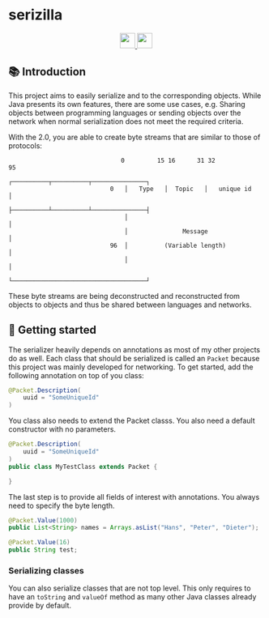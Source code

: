 # serizilla

<div align="center">
  <a href="https://www.oracle.com/java/">
    <img
      src="https://img.shields.io/badge/Written%20in-java-%23EF4041?style=for-the-badge"
      height="30"
    />
  </a>
  <a href="https://jitpack.io/#micartey/serizilla/master-SNAPSHOT">
    <img
      src="https://img.shields.io/badge/jitpack-master-%2321f21?style=for-the-badge"
      height="30"
    />
  </a>
</div>

## 📚 Introduction

This project aims to easily serialize and to the corresponding objects. 
While Java presents its own features, there are some use cases, e.g. Sharing objects between programming languages or sending objects over the network when normal serialization does not meet the required criteria.

With the 2.0, you are able to create byte streams that are similar to those of protocols:

```
                               0         15 16      31 32             95
                                ┌──────────┬──────────┬───────────────┐ 
                            0   │   Type   │  Topic   │   unique id   │ 
                                ├──────────┴──────────┴───────────────┤ 
                                │                                     │ 
                                │               Message               │ 
                            96  │          (Variable length)          │ 
                                │                                     │ 
                                └─────────────────────────────────────┘ 
```

These byte streams are being deconstructed and reconstructed from objects to objects and thus be shared
between languages and networks.

## 🎈 Getting started

The serializer heavily depends on annotations as most of my other projects do as well. 
Each class that should be serialized is called an `Packet` because this project was mainly developed for networking. 
To get started, add the following annotation on top of you class:

```java
@Packet.Description(
    uuid = "SomeUniqueId"
)
```

You class also needs to extend the Packet classs. You also need a default constructor with no parameters.

```java
@Packet.Description(
    uuid = "SomeUniqueId"
)
public class MyTestClass extends Packet {

}
```

The last step is to provide all fields of interest with annotations.
You always need to specify the byte length.

```java
@Packet.Value(1000)
public List<String> names = Arrays.asList("Hans", "Peter", "Dieter");

@Packet.Value(16)
public String test;
```

### Serializing classes

You can also serialize classes that are not top level. 
This only requires to have an `toString` and `valueOf` method as many other Java classes already provide by default.
